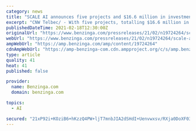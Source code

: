 ```yaml
---
category: news
title: "SCALE AI announces five projects and $16.6 million in investments in artificial intelligence"
excerpt: "CNW Telbec/ - With five projects, totalling $16.6 million in investments announced today by SCALE AI, the Artificial Intelligence (AI)"
publishedDateTime: 2021-02-18T12:30:00Z
originalUrl: "https://www.benzinga.com/pressreleases/21/02/n19724264/scale-ai-announces-five-projects-and-16-6-million-in-investments-in-artificial-intelligence"
webUrl: "https://www.benzinga.com/pressreleases/21/02/n19724264/scale-ai-announces-five-projects-and-16-6-million-in-investments-in-artificial-intelligence"
ampWebUrl: "https://amp.benzinga.com/amp/content/19724264"
cdnAmpWebUrl: "https://amp-benzinga-com.cdn.ampproject.org/c/s/amp.benzinga.com/amp/content/19724264"
type: article
quality: 41
heat: 41
published: false

provider:
  name: Benzinga.com
  domain: benzinga.com

topics:
  - AI

secured: "21xP92i+KOziB6+hKzzQ4PW+ljT7mnbJIA2dSHdI+Uenvwxsv/RXja0DoXF03T3rByxq1N4T2ur88PijqETHB5H+zq19aiZnyKSmu2ZDcWXM9DTV/vR4czh5hPZnvGqt7ry+M4YCPkB+6Q3p4laTGLaC0MI+DjYr4cztq8EArf4Y0G1BtVxh7r3y3l7k5zmype4NkNFxnMZOKWJmUYpgUnX3j3VRwPNtGSrWLB/YqlJhHQJt7pxSoOuiTLzeWosCAWSWyNf5ebKFqDyCQ/y3Eq+T3eJ9fzEIlUxq45x1M9w/2Z3U56RZ9vzpTEUeF+oVBrJHUgxaPxJDNifCyZ0fbeCOkwPkJtopjmE9TrhHkyw=;KIkgEpvO95oqc7uI4Eti7g=="
---
```


